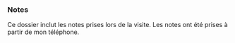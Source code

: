 
### Notes
Ce dossier inclut les notes prises lors de la visite. Les notes ont été prises à partir de mon téléphone.
